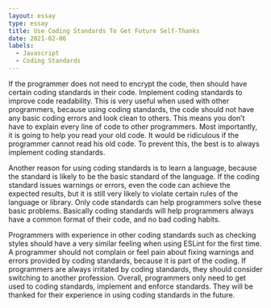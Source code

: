 ```yaml
---
layout: essay
type: essay
title: Use Coding Standards To Get Future Self-Thanks
date: 2021-02-06
labels:
  - Javascript
  - Coding Standards
---
```

If the programmer does not need to encrypt the code, then should have certain coding standards in their code. Implement coding standards to improve code readability. This is very useful when used with other programmers, because using coding standards, the code should not have any basic coding errors and look clean to others. This means you don’t have to explain every line of code to other programmers. Most importantly, it is going to help you read your old code. It would be ridiculous if the programmer cannot read his old code. To prevent this, the best is to always implement coding standards. 

Another reason for using coding standards is to learn a language, because the standard is likely to be the basic standard of the language. If the coding standard issues warnings or errors, even the code can achieve the expected results, but it is still very likely to violate certain rules of the language or library. Only code standards can help programmers solve these basic problems. Basically coding standards will help programmers always have a common format of their code, and no bad coding habits. 

Programmers with experience in other coding standards such as checking styles should have a very similar feeling when using ESLint for the first time. A programmer should not complain or feel pain about fixing warnings and errors provided by coding standards, because it is part of the coding. If programmers are always irritated by coding standards, they should consider switching to another profession. Overall, programmers only need to get used to coding standards, implement and enforce standards. They will be thanked for their experience in using coding standards in the future. 
